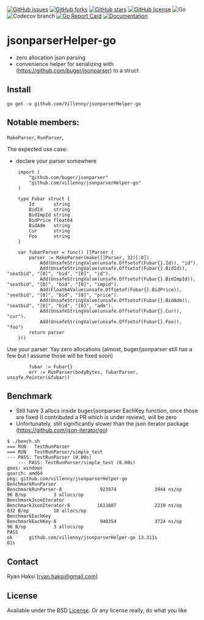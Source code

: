 [![GitHub issues](https://img.shields.io/github/issues/Villenny/jsonparserHelper-go)](https://github.com/Villenny/jsonparserHelper-go/issues)
[![GitHub forks](https://img.shields.io/github/forks/Villenny/jsonparserHelper-go)](https://github.com/Villenny/jsonparserHelper-go/network)
[![GitHub stars](https://img.shields.io/github/stars/Villenny/jsonparserHelper-go)](https://github.com/Villenny/jsonparserHelper-go/stargazers)
[![GitHub license](https://img.shields.io/github/license/Villenny/jsonparserHelper-go)](https://github.com/Villenny/jsonparserHelper-go/blob/master/LICENSE)
![Go](https://github.com/Villenny/jsonparserHelper-go/workflows/Go/badge.svg?branch=master)
![Codecov branch](https://img.shields.io/codecov/c/github/villenny/jsonparserHelper-go/master)
[![Go Report Card](https://goreportcard.com/badge/github.com/Villenny/jsonparserHelper-go)](https://goreportcard.com/report/github.com/Villenny/jsonparserHelper-go)
[![Documentation](https://godoc.org/github.com/Villenny/jsonparserHelper-go?status.svg)](http://godoc.org/github.com/Villenny/jsonparserHelper-go)

# jsonparserHelper-go
- zero allocation json parsing
- convenience helper for serializing with (https://github.com/buger/jsonparser) to a struct


## Install

```
go get -u github.com/Villenny/jsonparserHelper-go
```

## Notable members:
`MakeParser`,
`RunParser`,

The expected use case:
- declare your parser somewhere
```
	import (
		"github.com/buger/jsonparser"
		"github.com/villenny/jsonparserHelper-go"
	)

	type Fubar struct {
		Id       string
		BidId    string
		BidImpId string
		BidPrice float64
		BidAdm   string
		Cur      string
		Foo      string
	}

	var fubarParser = func() []Parser {
		parser := MakeParser(make([]Parser, 32)[:0]).
			Add(UnsafeStringValue(unsafe.Offsetof(Fubar{}.Id)), "id").
			Add(UnsafeStringValue(unsafe.Offsetof(Fubar{}.BidId)), "seatbid", "[0]", "bid", "[0]", "id").
			Add(UnsafeStringValue(unsafe.Offsetof(Fubar{}.BidImpId)), "seatbid", "[0]", "bid", "[0]", "impid").
			Add(Float64Value(unsafe.Offsetof(Fubar{}.BidPrice)), "seatbid", "[0]", "bid", "[0]", "price").
			Add(UnsafeStringValue(unsafe.Offsetof(Fubar{}.BidAdm)), "seatbid", "[0]", "bid", "[0]", "adm").
			Add(UnsafeStringValue(unsafe.Offsetof(Fubar{}.Cur)), "cur").
			Add(UnsafeStringValue(unsafe.Offsetof(Fubar{}.Foo)), "foo")
		return parser
	}()
```

Use your parser. Yay zero allocations (almost, buger/jsonparser still has a few but I assume those will be fixed soon)
```
		fubar := Fubar{}
		err := RunParser(bodyBytes, fubarParser, unsafe.Pointer(&fubar))
```


## Benchmark

- Still have 3 allocs inside buger/jsonparser EachKey function, once those are fixed (I contributed a PR which is under review), will be zero
- Unfortunately, still significantly slower than the json iterator package (https://github.com/json-iterator/go)

```
$ ./bench.sh
=== RUN   TestRunParser
=== RUN   TestRunParser/simple_test
--- PASS: TestRunParser (0.00s)
    --- PASS: TestRunParser/simple_test (0.00s)
goos: windows
goarch: amd64
pkg: github.com/villenny/jsonparserHelper-go
BenchmarkRunParser
BenchmarkRunParser-8              923974              3944 ns/op              96 B/op          3 allocs/op
BenchmarkJsonIterator
BenchmarkJsonIterator-8          1611687              2219 ns/op             832 B/op         18 allocs/op
BenchmarkEachKey
BenchmarkEachKey-8                948354              3724 ns/op              96 B/op          3 allocs/op
PASS
ok      github.com/villenny/jsonparserHelper-go 13.311s
01s

```

## Contact

Ryan Haksi [ryan.haksi@gmail.com]

## License

Available under the BSD [License](/LICENSE). Or any license really, do what you like

